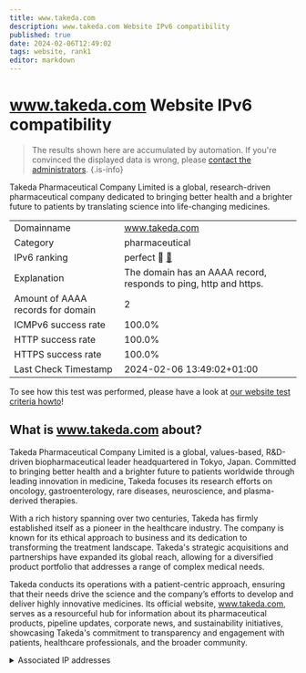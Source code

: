 ```yaml
---
title: www.takeda.com
description: www.takeda.com Website IPv6 compatibility
published: true
date: 2024-02-06T12:49:02
tags: website, rank1
editor: markdown
---
```


# www.takeda.com Website IPv6 compatibility

> The results shown here are accumulated by automation. If you're convinced the displayed data is wrong, please [contact the administrators](/howto/chat). 
{.is-info}

Takeda Pharmaceutical Company Limited is a global, research-driven pharmaceutical company dedicated to bringing better health and a brighter future to patients by translating science into life-changing medicines.


|   |   |
| - | - |
| Domainname | www.takeda.com
| Category | pharmaceutical |
| IPv6 ranking | perfect :1st_place_medal: [🔗](/howto/ranking) |
| Explanation | The domain has an AAAA record, responds to ping, http and https. |
| Amount of AAAA records for domain | 2 |
| ICMPv6 success rate | 100.0%|
| HTTP success rate | 100.0% |
| HTTPS success rate | 100.0% |
| Last Check Timestamp | 2024-02-06 13:49:02+01:00 |

To see how this test was performed, please have a look at [our website test criteria howto](/howto/testcriteria/website)!


## What is www.takeda.com about?
Takeda Pharmaceutical Company Limited is a global, values-based, R&D-driven biopharmaceutical leader headquartered in Tokyo, Japan. Committed to bringing better health and a brighter future to patients worldwide through leading innovation in medicine, Takeda focuses its research efforts on oncology, gastroenterology, rare diseases, neuroscience, and plasma-derived therapies.

With a rich history spanning over two centuries, Takeda has firmly established itself as a pioneer in the healthcare industry. The company is known for its ethical approach to business and its dedication to transforming the treatment landscape. Takeda's strategic acquisitions and partnerships have expanded its global reach, allowing for a diversified product portfolio that addresses a range of complex medical needs.

Takeda conducts its operations with a patient-centric approach, ensuring that their needs drive the science and the company’s efforts to develop and deliver highly innovative medicines. Its official website, www.takeda.com, serves as a resourceful hub for information about its pharmaceutical products, pipeline updates, corporate news, and sustainability initiatives, showcasing Takeda's commitment to transparency and engagement with patients, healthcare professionals, and the broader community.



<details>
<summary>Associated IP addresses</summary>

2606:4700::6812:130e

2606:4700::6812:120e

</details>
